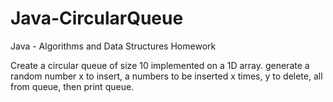 # Java-CircularQueue
Java - Algorithms and Data Structures Homework

Create a circular queue of size 10 implemented on a 1D array.
generate a random number x to insert, a numbers to be inserted x times, y to delete,
all from queue, then print queue.
